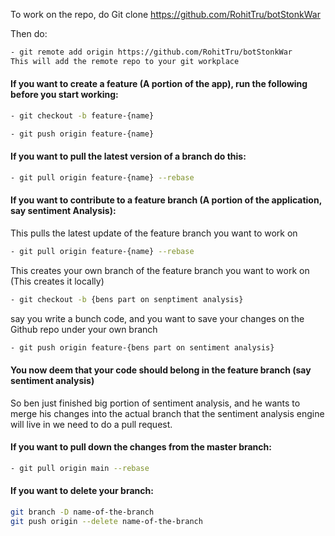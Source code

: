 To work on the repo, do Git clone https://github.com/RohitTru/botStonkWar

Then do:
```bash
- git remote add origin https://github.com/RohitTru/botStonkWar
This will add the remote repo to your git workplace
```

#### If you want to create a feature (A portion of the app), run the following before you start working:
```bash
- git checkout -b feature-{name} 

- git push origin feature-{name}

```

#### If you want to pull the latest version of a branch do this:

```bash
- git pull origin feature-{name} --rebase
```
#### If you want to contribute to a feature branch (A portion of the application, say sentiment Analysis):

This pulls the latest update of the feature branch you want to work on
```bash
- git pull origin feature-{name} --rebase
```

This creates your own branch of the feature branch you want to work on (This creates it locally)
```bash
- git checkout -b {bens part on senptiment analysis}
```

say you write a bunch code, and you want to save your changes on the Github repo under your own branch
```bash
- git push origin feature-{bens part on sentiment analysis}
```

#### You now deem that your code should belong in the feature branch (say sentiment analysis)
So ben just finished big portion of sentiment analysis, and he wants to merge his changes into the actual branch that the sentiment analysis engine will live in we need to do a pull request.

#### If you want to pull down the changes from the master branch:
```bash
- git pull origin main --rebase
```

#### If you want to delete your branch:
```bash
git branch -D name-of-the-branch 
git push origin --delete name-of-the-branch
```